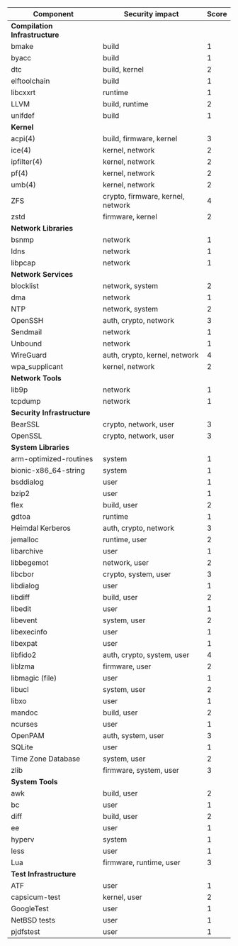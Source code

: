 | Component | Security impact | Score |
| --- | --- | --- |
| __Compilation Infrastructure__ | | |
| bmake | build | 1 |
| byacc | build | 1 |
| dtc | build, kernel | 2 |
| elftoolchain | build | 1 |
| libcxxrt | runtime | 1 |
| LLVM | build, runtime | 2 |
| unifdef | build | 1 |
| __Kernel__ | | |
| acpi(4) | build, firmware, kernel | 3 |
| ice(4) | kernel, network | 2 |
| ipfilter(4) | kernel, network | 2 |
| pf(4) | kernel, network | 2 |
| umb(4) | kernel, network | 2 |
| ZFS | crypto, firmware, kernel, network | 4 |
| zstd | firmware, kernel | 2 |
| __Network Libraries__ | | |
| bsnmp | network | 1 |
| ldns | network | 1 |
| libpcap | network | 1 |
| __Network Services__ | | |
| blocklist | network, system | 2 |
| dma | network | 1 |
| NTP | network, system | 2 |
| OpenSSH | auth, crypto, network | 3 |
| Sendmail | network | 1 |
| Unbound | network | 1 |
| WireGuard | auth, crypto, kernel, network | 4 |
| wpa\_supplicant | kernel, network | 2 |
| __Network Tools__ | | |
| lib9p | network | 1 |
| tcpdump | network | 1 |
| __Security Infrastructure__ | | |
| BearSSL | crypto, network, user | 3 |
| OpenSSL | crypto, network, user | 3 |
| __System Libraries__ | | |
| arm-optimized-routines | system | 1 |
| bionic-x86\_64-string | system | 1 |
| bsddialog | user | 1 |
| bzip2 | user | 1 |
| flex | build, user | 2 |
| gdtoa | runtime | 1 |
| Heimdal Kerberos | auth, crypto, network | 3 |
| jemalloc | runtime, user | 2 |
| libarchive | user | 1 |
| libbegemot | network, user | 2 |
| libcbor | crypto, system, user | 3 |
| libdialog | user | 1 |
| libdiff | build, user | 2 |
| libedit | user | 1 |
| libevent | system, user | 2 |
| libexecinfo | user | 1 |
| libexpat | user | 1 |
| libfido2 | auth, crypto, system, user | 4 |
| liblzma | firmware, user | 2 |
| libmagic (file) | user | 1 |
| libucl | system, user | 2 |
| libxo | user | 1 |
| mandoc | build, user | 2 |
| ncurses | user | 1 |
| OpenPAM | auth, system, user | 3 |
| SQLite | user | 1 |
| Time Zone Database | system, user | 2 |
| zlib | firmware, system, user | 3 |
| __System Tools__ | | |
| awk | build, user | 2 |
| bc | user | 1 |
| diff | build, user | 2 |
| ee | user | 1 |
| hyperv | system | 1 |
| less | user | 1 |
| Lua | firmware, runtime, user | 3 |
| __Test Infrastructure__ | | |
| ATF | user | 1 |
| capsicum-test | kernel, user | 2 |
| GoogleTest | user | 1 |
| NetBSD tests | user | 1 |
| pjdfstest | user | 1 |
